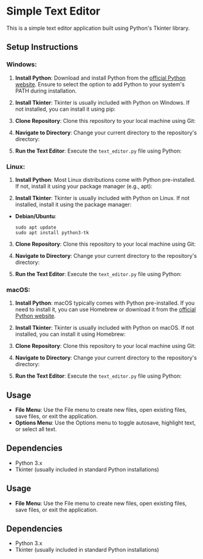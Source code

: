 # Simple Text Editor

This is a simple text editor application built using Python's Tkinter library.

## Setup Instructions

### Windows:

1. **Install Python**: Download and install Python from the [official Python website](https://www.python.org/downloads/). Ensure to select the option to add Python to your system's PATH during installation.

2. **Install Tkinter**: Tkinter is usually included with Python on Windows. If not installed, you can install it using pip:


3. **Clone Repository**: Clone this repository to your local machine using Git:


4. **Navigate to Directory**: Change your current directory to the repository's directory:


5. **Run the Text Editor**: Execute the `text_editor.py` file using Python:


### Linux:

1. **Install Python**: Most Linux distributions come with Python pre-installed. If not, install it using your package manager (e.g., apt):


2. **Install Tkinter**: Tkinter is usually included with Python on Linux. If not installed, install it using the package manager:

- **Debian/Ubuntu**:

  ```
  sudo apt update
  sudo apt install python3-tk
  ```

3. **Clone Repository**: Clone this repository to your local machine using Git:


4. **Navigate to Directory**: Change your current directory to the repository's directory:


5. **Run the Text Editor**: Execute the `text_editor.py` file using Python:


### macOS:

1. **Install Python**: macOS typically comes with Python pre-installed. If you need to install it, you can use Homebrew or download it from the [official Python website](https://www.python.org/downloads/).

2. **Install Tkinter**: Tkinter is usually included with Python on macOS. If not installed, you can install it using Homebrew:


3. **Clone Repository**: Clone this repository to your local machine using Git:


4. **Navigate to Directory**: Change your current directory to the repository's directory:


5. **Run the Text Editor**: Execute the `text_editor.py` file using Python:


## Usage

- **File Menu**: Use the File menu to create new files, open existing files, save files, or exit the application.
- **Options Menu**: Use the Options menu to toggle autosave, highlight text, or select all text.

## Dependencies

- Python 3.x
- Tkinter (usually included in standard Python installations)


## Usage

- **File Menu**: Use the File menu to create new files, open existing files, save files, or exit the application.

## Dependencies

- Python 3.x
- Tkinter (usually included in standard Python installations)
